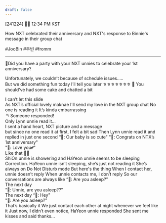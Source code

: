 ```yaml
---
draft: false
---
```

[241224] 🐣💭 12:34 PM KST

How NXT celebrated their anniversary and NXT's response to Binnie's message in their group chat 

#JooBin #주빈 #fromm
___

🫧Did you have a party with your NXT unnies to celebrate your 1st anniversary?

Unfortunately, we couldn’t because of schedule issues…..  
But we did something fun today
I’ll tell you later ㅎㅎㅎㅎㅎㅎㅎ 
🫧 You should’ve had some cake and chatted a bit

I can’t let this slide  
As NXT’s official lovely maknae
I'll send my love in the NXT group chat
No one is reading it 
It’s kinda embarrassing  
ㅋ Someone responded!  
Only Lynn unnie read it...  
I sent a hand heart, NXT picture and a message  
but since no one read it at first, I felt a bit sad
Then Lynn unnie read it and replied in just one second
“🦈: Our baby is so cute" 
"🦈: Congrats on NTX’s 1st anniversary"  
"🦈: Love you💕"  
Like that
🥹🥹  
ShiOn unnie is showering
and HaYeon unnie seems to be sleeping
Correction. HaYeon unnie isn’t sleeping, she’s just not reading it 
She’s always on Do Not Disturb mode
But here's the thing
When I contact her, unnie doesn’t reply
When unnie contacts me, I don’t reply
So our conversations are always like
“🦔: Are you asleep?”  
The next day  
“🐣: Unnie, are you asleep??”  
The next day
“🦔: Hey"  
"🦔: Are you asleep?”  
That’s basically it
We just contact each other at night whenever we feel like it
Just now, I didn’t even notice, HaYeon unnie responded
She sent me kisses and said thanks... 